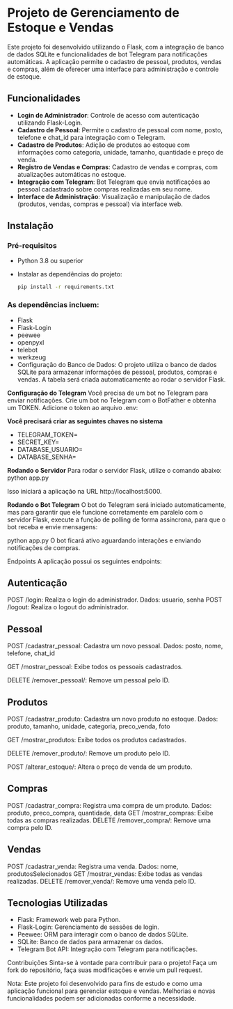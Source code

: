 # Projeto de Gerenciamento de Estoque e Vendas

Este projeto foi desenvolvido utilizando o Flask, com a integração de banco de dados SQLite e funcionalidades de bot Telegram para notificações automáticas. A aplicação permite o cadastro de pessoal, produtos, vendas e compras, além de oferecer uma interface para administração e controle de estoque.

## Funcionalidades

- **Login de Administrador**: Controle de acesso com autenticação utilizando Flask-Login.
- **Cadastro de Pessoal**: Permite o cadastro de pessoal com nome, posto, telefone e chat_id para integração com o Telegram.
- **Cadastro de Produtos**: Adição de produtos ao estoque com informações como categoria, unidade, tamanho, quantidade e preço de venda.
- **Registro de Vendas e Compras**: Cadastro de vendas e compras, com atualizações automáticas no estoque.
- **Integração com Telegram**: Bot Telegram que envia notificações ao pessoal cadastrado sobre compras realizadas em seu nome.
- **Interface de Administração**: Visualização e manipulação de dados (produtos, vendas, compras e pessoal) via interface web.

## Instalação

### Pré-requisitos

- Python 3.8 ou superior
- Instalar as dependências do projeto:
  
  ```bash
  pip install -r requirements.txt
### As dependências incluem:

- Flask
- Flask-Login
- peewee
- openpyxl
- telebot
- werkzeug
- Configuração do Banco de Dados:
O projeto utiliza o banco de dados SQLite para armazenar informações de pessoal, produtos, compras e vendas. A tabela será criada automaticamente ao rodar o servidor Flask.

**Configuração do Telegram**
Você precisa de um bot no Telegram para enviar notificações. Crie um bot no Telegram com o BotFather e obtenha um TOKEN. Adicione o token ao arquivo .env:

**Você precisará criar as seguintes chaves no sistema**
- TELEGRAM_TOKEN=
- SECRET_KEY=
- DATABASE_USUARIO=
- DATABASE_SENHA=

**Rodando o Servidor**
Para rodar o servidor Flask, utilize o comando abaixo:
python app.py

Isso iniciará a aplicação na URL http://localhost:5000.

**Rodando o Bot Telegram**
O bot do Telegram será iniciado automaticamente, mas para garantir que ele funcione corretamente em paralelo com o servidor Flask, execute a função de polling de forma assíncrona, para que o bot receba e envie mensagens:

python app.py
O bot ficará ativo aguardando interações e enviando notificações de compras.

Endpoints
A aplicação possui os seguintes endpoints:

## Autenticação
POST /login: Realiza o login do administrador.
Dados: usuario, senha
POST /logout: Realiza o logout do administrador.

## Pessoal
<p>POST /cadastrar_pessoal: Cadastra um novo pessoal.
Dados: posto, nome, telefone, chat_id</p>
<p>GET /mostrar_pessoal: Exibe todos os pessoais cadastrados.</p>
<p>DELETE /remover_pessoal/<id>: Remove um pessoal pelo ID.</p>

## Produtos
<p>POST /cadastrar_produto: Cadastra um novo produto no estoque.
Dados: produto, tamanho, unidade, categoria, preco_venda, foto</p>
<p>GET /mostrar_produtos: Exibe todos os produtos cadastrados.</p>
<p>DELETE /remover_produto/<id>: Remove um produto pelo ID.</p>
<p>POST /alterar_estoque/<id>: Altera o preço de venda de um produto.</p>

## Compras
POST /cadastrar_compra: Registra uma compra de um produto.
Dados: produto, preco_compra, quantidade, data
GET /mostrar_compras: Exibe todas as compras realizadas.
DELETE /remover_compra/<id>: Remove uma compra pelo ID.

## Vendas
POST /cadastrar_venda: Registra uma venda.
Dados: nome, produtosSelecionados
GET /mostrar_vendas: Exibe todas as vendas realizadas.
DELETE /remover_venda/<id>: Remove uma venda pelo ID.

## Tecnologias Utilizadas
- Flask: Framework web para Python.
- Flask-Login: Gerenciamento de sessões de login.
- Peewee: ORM para interagir com o banco de dados SQLite.
- SQLite: Banco de dados para armazenar os dados.
- Telegram Bot API: Integração com Telegram para notificações.

Contribuições
Sinta-se à vontade para contribuir para o projeto! Faça um fork do repositório, faça suas modificações e envie um pull request.

Nota: Este projeto foi desenvolvido para fins de estudo e como uma aplicação funcional para gerenciar estoque e vendas. Melhorias e novas funcionalidades podem ser adicionadas conforme a necessidade.
